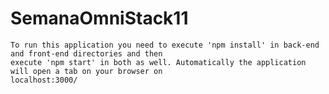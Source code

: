 # SemanaOmniStack11
    To run this application you need to execute 'npm install' in back-end and front-end directories and then 
    execute 'npm start' in both as well. Automatically the application will open a tab on your browser on 
    localhost:3000/

